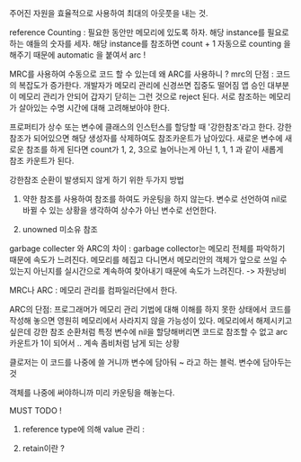 
주어진 자원을 효율적으로 사용하여 최대의 아웃풋을 내는 것.

reference Counting : 필요한 동안만 메모리에 있도록 하자.
해당 instance를 필요로 하는 얘들의 숫자를 세자.
해당 instance를 참조하면 count + 1
자동으로 counting 을 해주기 때문에 automatic 을 붙여서 arc !


MRC를 사용하여 수동으로 코드 할 수 있는데 왜 ARC를 사용하니 ?
mrc의 단점 : 코드의 복잡도가 증가한다.
개발자가 메모리 관리에 신경쓰면 집중도 떨어짐
앱 승인 대부분이 메모리 관리가 안되어 갑자기 닫히는 그런 것으로 reject 된다.
서로 참조하는 메모리가 살아있는 수명 시간에 대해 고려해보아야 한다.




프로퍼티가 상수 또는 변수에 클래스의 인스턴스를 할당할 때 '강한참조'라고 한다.
강한참조가 되어있으면 해당 생성자를 삭제하여도 참조카운트가 남아있다.
새로운 변수에 새로운 참조를 하게 된다면 count가 1, 2, 3으로 늘어나는게 아닌
1, 1, 1 과 같이 새롭게 참조 카운트가 된다.


강한참조 순환이 발생되지 않게 하기 위한 두가지 방법

1. 약한 참조를 사용하여 참조를 하여도 카운팅을 하지 않는다.
변수로 선언하여 nil로 바뀔 수 있는 상황을 생각하여 상수가 아닌 변수로 선언한다.

2. unowned 미소유 참조


garbage collecter 와 ARC의 차이
:
garbage collector는 메모리 전체를 파악하기 때문에 속도가 느려진다. 
메모리를 헤집고 다니면서 메모리안의 객체가 앞으로 쓰일 수 있는지 아닌지를 실시간으로 계속하여 찾아내기 때문에 속도가 느려진다. -> 자원낭비

MRC나 ARC : 메모리 관리를 컴파일러단에서 한다. 

ARC의 단점: 프로그래머가 메모리 관리 기법에 대해 이해를 하지 못한 상태에서 코드를 작성해 놓으면 영원히 메모리에서 사라지지 않을 가능성이 있다.
메모리에서 해제시키고 싶은데 강한 참조 순환처럼 특정 변수에 nil을 할당해버리면 코드로 참조할 수 없고 arc 카운트가 1이 되어서 .. 계속 좀비처럼 남게 되는 상황 

클로저는 이 코드를 나중에 쓸 거니까 변수에 담아둬 ~ 라고 하는 블럭.
변수에 담아두는 것

객체를 나중에 써야하니까 미리 카운팅을 해놓는다.




MUST TODO  !
1. reference type에 의해 value 관리
:  

2. retain이란 ?
